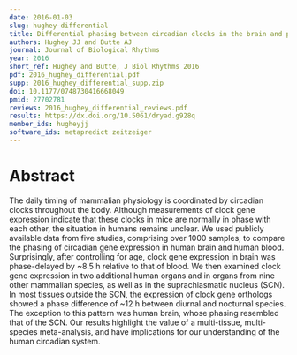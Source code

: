 ```yaml
---
date: 2016-01-03
slug: hughey-differential
title: Differential phasing between circadian clocks in the brain and peripheral organs in humans
authors: Hughey JJ and Butte AJ
journal: Journal of Biological Rhythms
year: 2016
short_ref: Hughey and Butte, J Biol Rhythms 2016
pdf: 2016_hughey_differential.pdf
supp: 2016_hughey_differential_supp.zip
doi: 10.1177/0748730416668049
pmid: 27702781
reviews: 2016_hughey_differential_reviews.pdf
results: https://dx.doi.org/10.5061/dryad.g928q
member_ids: hugheyjj
software_ids: metapredict zeitzeiger
---
```


# Abstract

The daily timing of mammalian physiology is coordinated by circadian clocks throughout the body. Although measurements of clock gene expression indicate that these clocks in mice are normally in phase with each other, the situation in humans remains unclear. We used publicly available data from five studies, comprising over 1000 samples, to compare the phasing of circadian gene expression in human brain and human blood. Surprisingly, after controlling for age, clock gene expression in brain was phase-delayed by ~8.5 h relative to that of blood. We then examined clock gene expression in two additional human organs and in organs from nine other mammalian species, as well as in the suprachiasmatic nucleus (SCN). In most tissues outside the SCN, the expression of clock gene orthologs showed a phase difference of ~12 h between diurnal and nocturnal species. The exception to this pattern was human brain, whose phasing resembled that of the SCN. Our results highlight the value of a multi-tissue, multi-species meta-analysis, and have implications for our understanding of the human circadian system.
